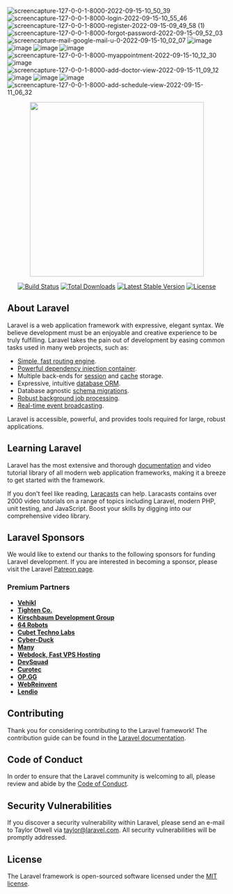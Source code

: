![screencapture-127-0-0-1-8000-2022-09-15-10_50_39](https://user-images.githubusercontent.com/73254785/190317253-d1de77a7-4f06-458c-97f7-25e955f44b97.png)
![screencapture-127-0-0-1-8000-login-2022-09-15-10_55_46](https://user-images.githubusercontent.com/73254785/190317885-b74b76d3-ded9-46a5-9fd8-64d89730051c.png)
![screencapture-127-0-0-1-8000-register-2022-09-15-09_49_58 (1)](https://user-images.githubusercontent.com/73254785/190309796-8b8a2044-22dd-4348-946a-01cb6adb9668.png)
![screencapture-127-0-0-1-8000-forgot-password-2022-09-15-09_52_03](https://user-images.githubusercontent.com/73254785/190310119-68bd035d-615c-48e7-a3eb-ca2db90d2026.png)
![screencapture-mail-google-mail-u-0-2022-09-15-10_02_07](https://user-images.githubusercontent.com/73254785/190311349-85a573f0-d127-48a5-83af-b814a2b6e18d.png)
![image](https://user-images.githubusercontent.com/73254785/190316104-5682a372-5c54-4dfb-aba7-985cfeac22b7.png)
![image](https://user-images.githubusercontent.com/73254785/190316260-1d85035a-5066-4616-84d0-d4b04e5dc183.png)
![image](https://user-images.githubusercontent.com/73254785/190311996-876932b4-d213-4be4-880b-6f3a5b03c228.png)
![image](https://user-images.githubusercontent.com/73254785/190312317-689c855f-9bda-4037-b295-3c56d1bca8d9.png)
![screencapture-127-0-0-1-8000-myappointment-2022-09-15-10_12_30](https://user-images.githubusercontent.com/73254785/190312478-3b83a936-6e84-42c4-a577-14ffe82828b6.png)
![image](https://user-images.githubusercontent.com/73254785/190316616-0d991f34-6ad2-4559-8f2d-16cf32bb54ab.png)
![screencapture-127-0-0-1-8000-add-doctor-view-2022-09-15-11_09_12](https://user-images.githubusercontent.com/73254785/190319499-ed7acfbe-b2eb-4975-bc97-4cc8bf3ee397.png)
![image](https://user-images.githubusercontent.com/73254785/190318112-c74ec8d8-562d-4fba-b64b-2b3a6e08ef55.png)
![image](https://user-images.githubusercontent.com/73254785/190318524-32a69a96-9774-459d-993a-ab063711d7cb.png)
![image](https://user-images.githubusercontent.com/73254785/190318719-04b97326-e306-4007-a2e2-302ad8968fa5.png)
![screencapture-127-0-0-1-8000-add-schedule-view-2022-09-15-11_06_32](https://user-images.githubusercontent.com/73254785/190319212-e1314058-0b57-4557-91ca-b1bbaf12c5db.png)





<p align="center"><a href="https://laravel.com" target="_blank"><img src="https://raw.githubusercontent.com/laravel/art/master/logo-lockup/5%20SVG/2%20CMYK/1%20Full%20Color/laravel-logolockup-cmyk-red.svg" width="400"></a></p>

<p align="center">
<a href="https://travis-ci.org/laravel/framework"><img src="https://travis-ci.org/laravel/framework.svg" alt="Build Status"></a>
<a href="https://packagist.org/packages/laravel/framework"><img src="https://img.shields.io/packagist/dt/laravel/framework" alt="Total Downloads"></a>
<a href="https://packagist.org/packages/laravel/framework"><img src="https://img.shields.io/packagist/v/laravel/framework" alt="Latest Stable Version"></a>
<a href="https://packagist.org/packages/laravel/framework"><img src="https://img.shields.io/packagist/l/laravel/framework" alt="License"></a>
</p>

## About Laravel

Laravel is a web application framework with expressive, elegant syntax. We believe development must be an enjoyable and creative experience to be truly fulfilling. Laravel takes the pain out of development by easing common tasks used in many web projects, such as:

- [Simple, fast routing engine](https://laravel.com/docs/routing).
- [Powerful dependency injection container](https://laravel.com/docs/container).
- Multiple back-ends for [session](https://laravel.com/docs/session) and [cache](https://laravel.com/docs/cache) storage.
- Expressive, intuitive [database ORM](https://laravel.com/docs/eloquent).
- Database agnostic [schema migrations](https://laravel.com/docs/migrations).
- [Robust background job processing](https://laravel.com/docs/queues).
- [Real-time event broadcasting](https://laravel.com/docs/broadcasting).

Laravel is accessible, powerful, and provides tools required for large, robust applications.

## Learning Laravel

Laravel has the most extensive and thorough [documentation](https://laravel.com/docs) and video tutorial library of all modern web application frameworks, making it a breeze to get started with the framework.

If you don't feel like reading, [Laracasts](https://laracasts.com) can help. Laracasts contains over 2000 video tutorials on a range of topics including Laravel, modern PHP, unit testing, and JavaScript. Boost your skills by digging into our comprehensive video library.

## Laravel Sponsors

We would like to extend our thanks to the following sponsors for funding Laravel development. If you are interested in becoming a sponsor, please visit the Laravel [Patreon page](https://patreon.com/taylorotwell).

### Premium Partners

- **[Vehikl](https://vehikl.com/)**
- **[Tighten Co.](https://tighten.co)**
- **[Kirschbaum Development Group](https://kirschbaumdevelopment.com)**
- **[64 Robots](https://64robots.com)**
- **[Cubet Techno Labs](https://cubettech.com)**
- **[Cyber-Duck](https://cyber-duck.co.uk)**
- **[Many](https://www.many.co.uk)**
- **[Webdock, Fast VPS Hosting](https://www.webdock.io/en)**
- **[DevSquad](https://devsquad.com)**
- **[Curotec](https://www.curotec.com/services/technologies/laravel/)**
- **[OP.GG](https://op.gg)**
- **[WebReinvent](https://webreinvent.com/?utm_source=laravel&utm_medium=github&utm_campaign=patreon-sponsors)**
- **[Lendio](https://lendio.com)**

## Contributing

Thank you for considering contributing to the Laravel framework! The contribution guide can be found in the [Laravel documentation](https://laravel.com/docs/contributions).

## Code of Conduct

In order to ensure that the Laravel community is welcoming to all, please review and abide by the [Code of Conduct](https://laravel.com/docs/contributions#code-of-conduct).

## Security Vulnerabilities

If you discover a security vulnerability within Laravel, please send an e-mail to Taylor Otwell via [taylor@laravel.com](mailto:taylor@laravel.com). All security vulnerabilities will be promptly addressed.

## License

The Laravel framework is open-sourced software licensed under the [MIT license](https://opensource.org/licenses/MIT).
